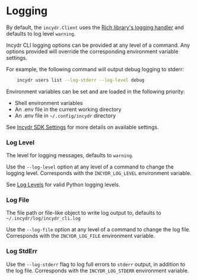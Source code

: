 # Logging

By default, the `incydr.Client` uses the [Rich library's logging handler](https://rich.readthedocs.io/en/stable/logging.html) and defaults to log level `warning`.

Incydr CLI logging options can be provided at any level of a command.  Any options provided will override the corresponding environment variable settings.

For example, the following command will output debug logging to stderr:

```bash
    incydr users list --log-stderr --log-level debug
```

Environment variables can be set and are loaded in the following priority:

* Shell environment variables
* An .env file in the current working directory
* An .env file in `~/.config/incydr` directory

See [Incydr SDK Settings](../sdk/settings.md) for more details on available settings.

### Log Level

The level for logging messages, defaults to `warning`.

Use the `--log-level` option at any level of a command to change the logging level.
Corresponds with the `INCYDR_LOG_LEVEL` environment variable.

See [Log Levels](https://docs.python.org/3/library/logging.html#logging-levels) for valid Python logging levels.

### Log File

The file path or file-like object to write log output to, defaults to `~/.incydr/log/incydr_cli.log`

Use the `--log-file` option at any level of a command to change the log file.
Corresponds with the `INCYDR_LOG_FILE` environment variable.

### Log StdErr

Use the `--log-stderr` flag to log full errors to `stderr` output, in addition to the log file.
Corresponds with the `INCYDR_LOG_STDERR` environment variable.

